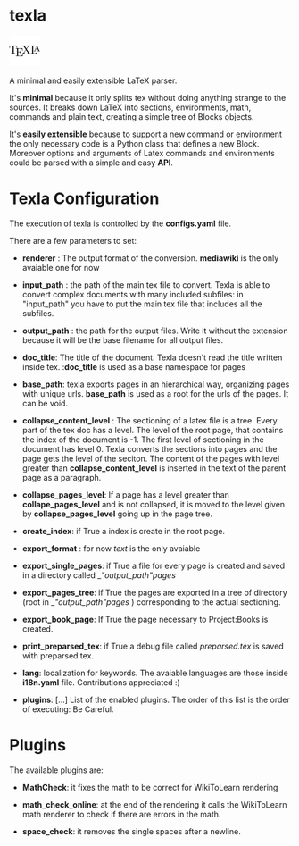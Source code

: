 texla
=====

![](doc/texla-logo.png)

A minimal and easily extensible LaTeX parser.

It's **minimal** because it only splits tex without doing anything strange to the sources.
It breaks down LaTeX into sections, environments, math, commands and plain text, creating a
simple tree of Blocks objects.

It's **easily extensible** because to support a new command or environment the only necessary code is a
Python class that defines a new Block. Moreover options and arguments of Latex commands and environments could be parsed with a simple and easy **API**.


Texla Configuration
===================

The execution of texla is controlled by the **configs.yaml** file.

There are a few parameters to set:

* __renderer__ : The output format of the conversion. __mediawiki__ is the only avaiable one for now

* __input_path__ : the path of the main tex file to convert. Texla is able to convert complex documents with many included subfiles: in "input_path" you have to put the main tex file that includes all the subfiles.

* __output_path__ : the path for the output files. Write it without the extension because it will be the base filename for all output files.

* __doc_title__: The title of the document. Texla doesn't read the title written inside tex. :__doc_title__ is used as a base namespace for pages

* __base_path__: texla exports pages in an hierarchical way, organizing pages with unique urls. __base_path__ is used as a root for the urls of the pages. It can be void.

* __collapse_content_level__ : The sectioning of a latex file is a tree. Every part of the tex doc has a level. The level of the root page, that contains the index of the document is -1. The first level of sectioning in the document has level 0. Texla converts the sections into pages and the page gets the level of the seciton. The content of the pages with level greater than __collapse_content_level__ is inserted in the text of the parent page as a paragraph.

* __collapse_pages_level__: If a page has a level greater than __collape_pages_level__ and is not collapsed, it is moved to the level given by __collapse_pages_level__ going up in the page tree.

* __create_index__: if True a index is create in the root page.

* __export_format__ : for now _text_ is the only avaiable

* __export_single_pages__: if True a file for every page is created and saved in a directory called __"output_path"_pages__

* __export_pages_tree__: if True the pages are exported in a tree of directory (root in __"output_path"_pages__ ) corresponding to the actual sectioning.

* __export_book_page__: If True the page necessary to Project:Books is created.

* __print_preparsed_tex__: if True a debug file called _preparsed.tex_ is saved with preparsed tex.

* __lang__: localization for keywords. The avaiable languages are those inside __i18n.yaml__ file. Contributions appreciated :)

* __plugins__: [...]  List of the enabled plugins. The order of this list is the order of executing: Be Careful.


Plugins
=======
The available plugins are:

* __MathCheck__: it fixes the math to be correct for WikiToLearn rendering

* __math_check_online__: at the end of the rendering it calls the WikiToLearn math renderer to check if there are errors in the math.

* __space_check__: it removes the single spaces after a newline.
